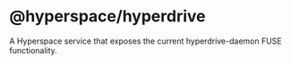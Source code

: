 # @hyperspace/hyperdrive
A Hyperspace service that exposes the current hyperdrive-daemon FUSE functionality.
